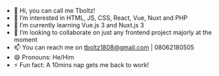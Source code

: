 - 👋 Hi, you can call me Tboltz!
- 👀 I’m interested in HTML, JS, CSS, React, Vue, Nuxt and PHP
- 🌱 I’m currently learning Vue.js 3 and Nuxt.js 3
- 💞️ I’m looking to collaborate on just any frontend project majorly at the moment
- 📫 You can reach me on tboltz1808@gmail.com | 08062180505
- 😄 Pronouns: He/Him
- ⚡ Fun fact: A 10mins nap gets me back to work!

<!---
tee-dw/tee-dw is a ✨ special ✨ repository because its `README.md` (this file) appears on your GitHub profile.
You can click the Preview link to take a look at your changes.
--->
